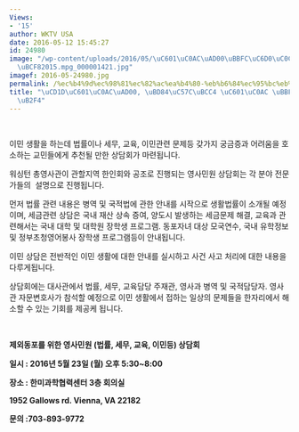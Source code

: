 ```yaml
---
Views:
- '15'
author: WKTV USA
date: 2016-05-12 15:45:27
id: 24980
image: "/wp-content/uploads/2016/05/\uC601\uC0AC\uAD00\uBBFC\uC6D0\uC0C1\uB2F4\uC644\
  \uBCF82015.mpg_000001421.jpg"
imagef: 2016-05-24980.jpg
permalink: /%ec%b4%9d%ec%98%81%ec%82%ac%ea%b4%80-%eb%b6%84%ec%95%bc%eb%b3%84-%ec%98%81%ec%82%ac-%eb%af%bc%ec%9b%90-%ec%83%81%eb%8b%b4/
title: "\uCD1D\uC601\uC0AC\uAD00, \uBD84\uC57C\uBCC4 \uC601\uC0AC \uBBFC\uC6D0 \uC0C1\
  \uB2F4"
---
```


&nbsp;

이민 생활을 하는데 법률이나 세무, 교육, 이민관련 문제등 갖가지 궁금증과 어려움을 호소하는 교민들에게 추천될 만한 상담회가 마련됩니다.

워싱턴 총영사관이 관할지역 한인회와 공조로 진행되는 영사민원 상담회는 각 분야 전문가들의  설명으로 진행됩니다.

먼저 법률 관련 내용은 병역 및 국적법에 관한 안내를 시작으로 생활법률이 소개될 예정이며, 세금관련 상담은 국내 재산 상속 증여, 양도시 발생하는 세금문제 해결, 교육과 관련해서는 국내 대학 및 대학원 장학생 프로그램. 동포자녀 대상 모국연수, 국내 유학정보 및 정부초청영어봉사 장학생 프로그램등이 안내됩니다.

이민 상담은 전반적인 이민 생활에 대한 안내를 실시하고 사건 사고 처리에 대한 내용을 다루게됩니다.

상담회에는 대사관에서 법률, 세무, 교육담당 주재관, 영사과 병역 및 국적담당자. 영사관 자문변호사가 참석할 예정으로 이민 생활에서 접하는 일상의 문제들을 한자리에서 해소할 수 있는 기회를 제공케 됩니다.

&nbsp;

**제외동포를 위한 영사민원 (법률, 세무, 교육, 이민등) 상담회**

**일시 : 2016년 5월 23일 (월) 오후 5:30~8:00**

**장소 : 한미과학협력센터 3층 회의실**

**1952 Gallows rd. Vienna, VA 22182**

**문의 :703-893-9772**